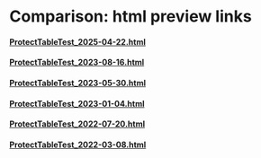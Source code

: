 # Comparison: html preview links 

#### [ProtectTableTest_2025-04-22.html](https://htmlpreview.github.io/?https://github.com/statisticsnorway/ssb-easysdctable/blob/master/comparison/ProtectTableTest_2025-04-22.html)

#### [ProtectTableTest_2023-08-16.html](https://htmlpreview.github.io/?https://github.com/statisticsnorway/ssb-easysdctable/blob/master/comparison/ProtectTableTest_2023-08-16.html)

#### [ProtectTableTest_2023-05-30.html](https://htmlpreview.github.io/?https://github.com/statisticsnorway/ssb-easysdctable/blob/master/comparison/ProtectTableTest_2023-05-30.html)

#### [ProtectTableTest_2023-01-04.html](https://htmlpreview.github.io/?https://github.com/statisticsnorway/ssb-easysdctable/blob/master/comparison/ProtectTableTest_2023-01-04.html)

#### [ProtectTableTest_2022-07-20.html](https://htmlpreview.github.io/?https://github.com/statisticsnorway/ssb-easysdctable/blob/master/comparison/ProtectTableTest_2022-07-20.html)

#### [ProtectTableTest_2022-03-08.html](https://htmlpreview.github.io/?https://github.com/statisticsnorway/ssb-easysdctable/blob/master/comparison/ProtectTableTest_2022-03-08.html)


